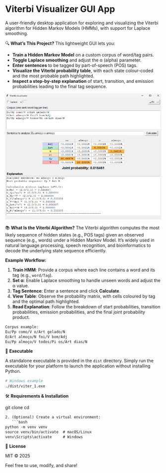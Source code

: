 ﻿# Viterbi Visualizer GUI App

A user-friendly desktop application for exploring and visualizing the Viterbi algorithm for Hidden Markov Models (HMMs), with support for Laplace smoothing.

🔍 **What’s This Project?**
This lightweight GUI lets you:

- **Train a Hidden Markov Model** on a custom corpus of word/tag pairs.
- **Toggle Laplace smoothing** and adjust the α (alpha) parameter.
- **Enter sentences** to be tagged by part-of-speech (POS) tags.
- **Visualize the Viterbi probability table**, with each state colour-coded and the most probable path highlighted.
- **Inspect a step-by-step explanation** of start, transition, and emission probabilities leading to the final tag sequence.

![App Screenshot](vit1.png)

📚 **What Is the Viterbi Algorithm?**
The Viterbi algorithm computes the most likely sequence of hidden states (e.g., POS tags) given an observed sequence (e.g., words) under a Hidden Markov Model. It’s widely used in natural language processing, speech recognition, and bioinformatics to decode the underlying state sequence efficiently.

**Example Workflow:**

1. **Train HMM**: Provide a corpus where each line contains a word and its tag (e.g., `word/Tag`).
2. **Set α**: Enable Laplace smoothing to handle unseen words and adjust the α value.
3. **Tag Sentence**: Enter a sentence and click **Calculate**.
4. **View Table**: Observe the probability matrix, with cells coloured by tag and the optimal path highlighted.
5. **Read Explanation**: Follow the breakdown of start probabilities, transition probabilities, emission probabilities, and the final joint probability product.

```plaintext
Corpus example:
Eu/Pp como/V o/Art gelado/N
O/Art almoço/N foi/V bom/Adj
Eu/Pp almoço/V todos/Pi os/Art dias/N
```

🚀 **Executable**

A standalone executable is provided in the `dist` directory. Simply run the executable for your platform to launch the application without installing Python.

```bash
# Windows example
./dist/viter_1.exe
```

🛠️ **Requirements & Installation**

git clone <repo-url>
cd <repo-directory>

````
2. (Optional) Create a virtual environment:
   ```bash
python -m venv venv
source venv/bin/activate  # macOS/Linux
venv\Scripts\activate     # Windows
````


📄 **License**

MIT © 2025

Feel free to use, modify, and share!
